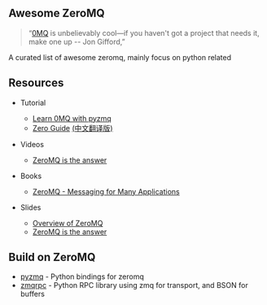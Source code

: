 Awesome ZeroMQ 
-----

> “[0MQ](http://www.zeromq.org/) is unbelievably cool—if you haven't got a project that needs it, make one up -- Jon Gifford,”   



A curated list of awesome zeromq, mainly focus on python related 

Resources
---------

- Tutorial
    - [Learn 0MQ with pyzmq](https://learning-0mq-with-pyzmq.readthedocs.org/en/latest/pyzmq/pyzmq.html)
    - [Zero Guide](http://zguide.zeromq.org/page%3aall)  [(中文翻译版)](https://github.com/anjuke/zguide-cn)
- Videos
    - [ZeroMQ is the answer](https://www.youtube.com/watch?v=v6AGUeZOVSU)    
    
- Books
    - [ZeroMQ - Messaging for Many Applications](http://shop.oreilly.com/product/0636920026136.do)

- Slides
    - [Overview of ZeroMQ](http://www.slideshare.net/pieterh/overview-of-zeromq)
    - [ZeroMQ is the answer](http://www.slideshare.net/IanBarber/zeromq-is-the-answer)



Build on ZeroMQ
-------

- [pyzmq](https://github.com/zeromq/pyzmq) - Python bindings for zeromq
- [zmqrpc](https://github.com/geoffwatts/zmqrpc) - Python RPC library using zmq for transport, and BSON for buffers
